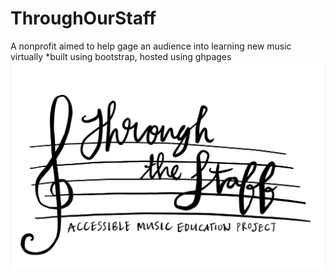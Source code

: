 # ThroughOurStaff 
A nonprofit aimed to help gage an audience into learning new music virtually
  *built using bootstrap, hosted using ghpages 
![alt text](https://github.com/amertx/throughOurStaff-Organization/blob/master/images/logo.PNG)
